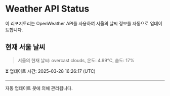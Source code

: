 
# Weather API Status

이 리포지토리는 OpenWeather API를 사용하여 서울의 날씨 정보를 자동으로 업데이트합니다.

## 현재 서울 날씨
> 서울의 현재 날씨: overcast clouds, 온도: 4.99°C, 습도: 17%

⏳ 업데이트 시간: 2025-03-28 16:26:17 (UTC)

---
자동 업데이트 봇에 의해 관리됩니다.
